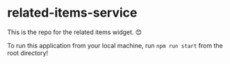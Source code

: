 # related-items-service

This is the repo for the related items widget. 😊

To run this application from your local machine, run `npm run start` from the root directory! 
